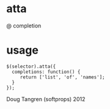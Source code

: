 # atta

@<tab> completion

# usage

    $(selector).atta({
      completions: function() {
         return ['list', 'of', 'names'];
      }
    });

Doug Tangren (softprops) 2012
